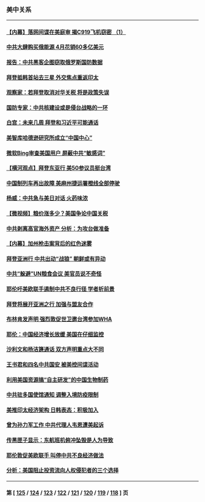 ### 美中关系
---
#### [【内幕】落网间谍在美庭审 揭C919飞机窃密 （1）](../../pages/nf1412576/n13741269.md) 
#### [中共大肆购买俄能源 4月花销60多亿美元](../../pages/nf1412576/n13741698.md) 
#### [报告：中共黑客企图窃取俄罗斯国防数据](../../pages/nf1412576/n13741568.md) 
#### [拜登抵韩首站去三星 外交焦点重返印太](../../pages/nf1412576/n13741591.md) 
#### [观察家：若拜登取消对华关税 将是政策失误](../../pages/nf1412576/n13741274.md) 
#### [国防专家：中共核建设或是侵台战略的一环](../../pages/nf1412576/n13741297.md) 
#### [白宫：未来几周 拜登和习近平可能通话](../../pages/nf1412576/n13741150.md) 
#### [美智库哈德逊研究所成立“中国中心”](../../pages/nf1412576/n13741159.md) 
#### [微软Bing审查美国用户 屏蔽中共“敏感词”](../../pages/nf1412576/n13741031.md) 
#### [【横河观点】拜登东亚行 美50参议员挺台湾](../../pages/nf1412576/n13741104.md) 
#### [中国制列车再出故障 美麻州捷运署橙线全部停驶](../../pages/nf1412576/n13741041.md) 
#### [杨威：中共急与美日对话 火药味浓](../../pages/nf1412576/n13740330.md) 
#### [【微视频】粮价涨多少？美国争论中国关税](../../pages/nf1412576/n13740815.md) 
#### [中共剥离高官海外资产 分析：为攻台做准备](../../pages/nf1412576/n13740959.md) 
#### [【内幕】加州枪击案背后的红色迷雾](../../pages/nf1412576/n13740526.md) 
#### [拜登亚洲行 中共出动“战狼” 朝鲜或有异动](../../pages/nf1412576/n13740664.md) 
#### [中共“躲避”UN粮食会议 美官员说不奇怪](../../pages/nf1412576/n13740742.md) 
#### [耶伦吁美欧联手遏制中共不良行径 学者析前景](../../pages/nf1412576/n13740600.md) 
#### [拜登将展开亚洲之行 加强与盟友合作](../../pages/nf1412576/n13740583.md) 
#### [布林肯发声明 强烈敦促世卫邀台湾参加WHA](../../pages/nf1412576/n13740190.md) 
#### [耶伦：中国经济增长放缓 美国在仔细监控](../../pages/nf1412576/n13740151.md) 
#### [沙利文和杨洁篪通话 双方声明重点大不同](../../pages/nf1412576/n13740117.md) 
#### [王书君和四名中共国安 被美控间谍活动](../../pages/nf1412576/n13740137.md) 
#### [利用美国资源搞“自主研发”的中国生物制药](../../pages/nf1412576/n13740112.md) 
#### [中共驻多国使馆通知 调整入境防疫限制](../../pages/nf1412576/n13739965.md) 
#### [美推印太经济架构 日韩表态：积极加入](../../pages/nf1412576/n13739958.md) 
#### [曾为孙力军工作 中共代理人韦恩遭美起诉](../../pages/nf1412576/n13739487.md) 
#### [传黑匣子显示：东航班机俯冲坠毁是人为导致](../../pages/nf1412576/n13739368.md) 
#### [耶伦敦促美欧联手 叫停中共不良经济做法](../../pages/nf1412576/n13739348.md) 
#### [分析：美国阻止投资流向人权侵犯者的三个选择](../../pages/nf1412576/n13739120.md) 

---
#### 第 [ [125](./125.md) / [124](./124.md) / [123](./123.md) / [122](./122.md) / [121](./121.md) / [120](./120.md) / [119](./119.md) / [118](./118.md) ] 页

